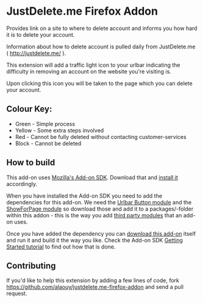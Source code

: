 # JustDelete.me Firefox Addon

Provides link on a site to where to delete account and informs you how hard it is to delete your account.

Information about how to delete account is pulled daily from JustDelete.me ( http://justdelete.me/ ). 

This extension will add a traffic light icon to your urlbar indicating the difficulty in removing an account on the website you're visiting is.

Upon clicking this icon you will be taken to the page which you can delete your account.

## Colour Key:
* Green - Simple process
* Yellow - Some extra steps involved
* Red - Cannot be fully deleted without contacting customer-services
* Block - Cannot be deleted


## How to build

This add-on uses [Mozilla's Add-on SDK](https://developer.mozilla.org/en-US/Add-ons/SDK). Download that and [install it](https://developer.mozilla.org/en-US/Add-ons/SDK/Tutorials/Installation) accordingly.

When you have installed the Add-on SDK you need to add the dependencies for this add-on. We need the [Urlbar Button module](https://github.com/voxpelli/moz-urlbarbutton) and the [ShowForPage module](https://github.com/voxpelli/moz-showforpage) so download those and add it to a packages/-folder within this addon - this is the way you add [third party modules](https://addons.mozilla.org/en-US/developers/docs/sdk/latest/dev-guide/tutorials/adding-menus.html) that an add-on uses.

Once you have added the dependency you can [download this add-on](https://github.com/alaouy/justdelete.me-firefox-addon) itself and run it and build it the way you like. Check the Add-on SDK [Getting Started tutorial](https://developer.mozilla.org/en-US/Add-ons/SDK/Tutorials) to find out how that is done.


## Contributing

If you'd like to help this extension by adding a few lines of code, fork https://github.com/alaouy/justdelete.me-firefox-addon and send a pull request.

